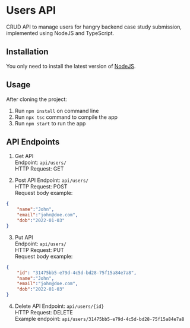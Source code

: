 # Users API

CRUD API to manage users for hangry backend case study submission, implemented using NodeJS and TypeScript.

## Installation
You only need to install the latest version of [NodeJS](https://nodejs.org/en).

## Usage
After cloning the project: 
1. Run `npm install` on command line  
2. Run `npx tsc` command to compile the app
3. Run `npm start` to run the app

## API Endpoints
1. Get API  
Endpoint: `api/users/`  
HTTP Request: GET

2. Post API
Endpoint: `api/users/`  
HTTP Request: POST  
Request body example:  
```json
{
    "name":"John",
    "email":"john@doe.com",
    "dob":"2022-01-03"
}
```
3. Put API  
Endpoint: `api/users/`  
HTTP Request: PUT  
Request body example:  
```json
{
    "id": "31475bb5-e79d-4c5d-bd28-75f15a84e7a8",
    "name":"John",
    "email":"john@doe.com",
    "dob":"2022-01-03"
}
```  
4. Delete API
Endpoint: `api/users/{id}`   
HTTP Request: DELETE  
Example endpoint: `api/users/31475bb5-e79d-4c5d-bd28-75f15a84e7a8`

